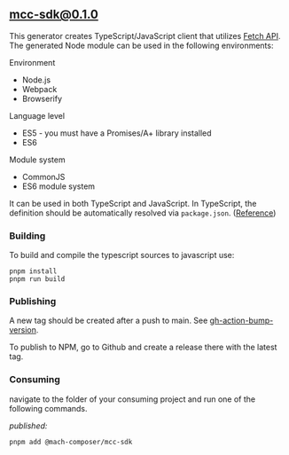 ## mcc-sdk@0.1.0

This generator creates TypeScript/JavaScript client that utilizes [Fetch API](https://fetch.spec.whatwg.org/). The generated Node module can be used in the following environments:

Environment

- Node.js
- Webpack
- Browserify

Language level

- ES5 - you must have a Promises/A+ library installed
- ES6

Module system

- CommonJS
- ES6 module system

It can be used in both TypeScript and JavaScript. In TypeScript, the definition should be automatically resolved via `package.json`. ([Reference](http://www.typescriptlang.org/docs/handbook/typings-for-npm-packages.html))

### Building

To build and compile the typescript sources to javascript use:

```
pnpm install
pnpm run build
```

### Publishing

A new tag should be created after a push to main. See [gh-action-bump-version](https://github.com/phips28/gh-action-bump-version).

To publish to NPM, go to Github and create a release there with the latest tag.

### Consuming

navigate to the folder of your consuming project and run one of the following commands.

_published:_

```
pnpm add @mach-composer/mcc-sdk
```
